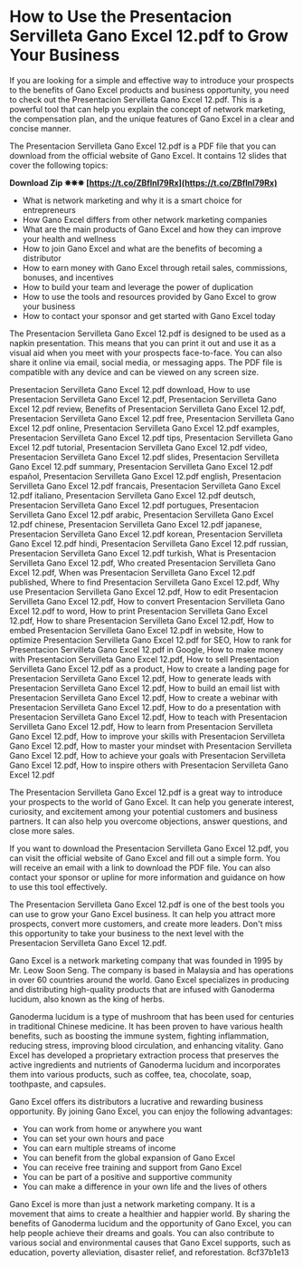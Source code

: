 
 
# How to Use the Presentacion Servilleta Gano Excel 12.pdf to Grow Your Business
 
If you are looking for a simple and effective way to introduce your prospects to the benefits of Gano Excel products and business opportunity, you need to check out the Presentacion Servilleta Gano Excel 12.pdf. This is a powerful tool that can help you explain the concept of network marketing, the compensation plan, and the unique features of Gano Excel in a clear and concise manner.
 
The Presentacion Servilleta Gano Excel 12.pdf is a PDF file that you can download from the official website of Gano Excel. It contains 12 slides that cover the following topics:
 
**Download Zip ✵✵✵ [https://t.co/ZBflnI79Rx](https://t.co/ZBflnI79Rx)**


 
- What is network marketing and why it is a smart choice for entrepreneurs
- How Gano Excel differs from other network marketing companies
- What are the main products of Gano Excel and how they can improve your health and wellness
- How to join Gano Excel and what are the benefits of becoming a distributor
- How to earn money with Gano Excel through retail sales, commissions, bonuses, and incentives
- How to build your team and leverage the power of duplication
- How to use the tools and resources provided by Gano Excel to grow your business
- How to contact your sponsor and get started with Gano Excel today

The Presentacion Servilleta Gano Excel 12.pdf is designed to be used as a napkin presentation. This means that you can print it out and use it as a visual aid when you meet with your prospects face-to-face. You can also share it online via email, social media, or messaging apps. The PDF file is compatible with any device and can be viewed on any screen size.
 
Presentacion Servilleta Gano Excel 12.pdf download,  How to use Presentacion Servilleta Gano Excel 12.pdf,  Presentacion Servilleta Gano Excel 12.pdf review,  Benefits of Presentacion Servilleta Gano Excel 12.pdf,  Presentacion Servilleta Gano Excel 12.pdf free,  Presentacion Servilleta Gano Excel 12.pdf online,  Presentacion Servilleta Gano Excel 12.pdf examples,  Presentacion Servilleta Gano Excel 12.pdf tips,  Presentacion Servilleta Gano Excel 12.pdf tutorial,  Presentacion Servilleta Gano Excel 12.pdf video,  Presentacion Servilleta Gano Excel 12.pdf slides,  Presentacion Servilleta Gano Excel 12.pdf summary,  Presentacion Servilleta Gano Excel 12.pdf español,  Presentacion Servilleta Gano Excel 12.pdf english,  Presentacion Servilleta Gano Excel 12.pdf francais,  Presentacion Servilleta Gano Excel 12.pdf italiano,  Presentacion Servilleta Gano Excel 12.pdf deutsch,  Presentacion Servilleta Gano Excel 12.pdf portugues,  Presentacion Servilleta Gano Excel 12.pdf arabic,  Presentacion Servilleta Gano Excel 12.pdf chinese,  Presentacion Servilleta Gano Excel 12.pdf japanese,  Presentacion Servilleta Gano Excel 12.pdf korean,  Presentacion Servilleta Gano Excel 12.pdf hindi,  Presentacion Servilleta Gano Excel 12.pdf russian,  Presentacion Servilleta Gano Excel 12.pdf turkish,  What is Presentacion Servilleta Gano Excel 12.pdf,  Who created Presentacion Servilleta Gano Excel 12.pdf,  When was Presentacion Servilleta Gano Excel 12.pdf published,  Where to find Presentacion Servilleta Gano Excel 12.pdf,  Why use Presentacion Servilleta Gano Excel 12.pdf,  How to edit Presentacion Servilleta Gano Excel 12.pdf,  How to convert Presentacion Servilleta Gano Excel 12.pdf to word,  How to print Presentacion Servilleta Gano Excel 12.pdf,  How to share Presentacion Servilleta Gano Excel 12.pdf,  How to embed Presentacion Servilleta Gano Excel 12.pdf in website,  How to optimize Presentacion Servilleta Gano Excel 12.pdf for SEO,  How to rank for Presentacion Servilleta Gano Excel 12.pdf in Google,  How to make money with Presentacion Servilleta Gano Excel 12.pdf,  How to sell Presentacion Servilleta Gano Excel 12.pdf as a product,  How to create a landing page for Presentacion Servilleta Gano Excel 12.pdf,  How to generate leads with Presentacion Servilleta Gano Excel 12.pdf,  How to build an email list with Presentacion Servilleta Gano Excel 12.pdf,  How to create a webinar with Presentacion Servilleta Gano Excel 12.pdf,  How to do a presentation with Presentacion Servilleta Gano Excel 12.pdf,  How to teach with Presentacion Servilleta Gano Excel 12.pdf,  How to learn from Presentacion Servilleta Gano Excel 12.pdf,  How to improve your skills with Presentacion Servilleta Gano Excel 12.pdf,  How to master your mindset with Presentacion Servilleta Gano Excel 12.pdf,  How to achieve your goals with Presentacion Servilleta Gano Excel 12.pdf,  How to inspire others with Presentacion Servilleta Gano Excel 12.pdf
 
The Presentacion Servilleta Gano Excel 12.pdf is a great way to introduce your prospects to the world of Gano Excel. It can help you generate interest, curiosity, and excitement among your potential customers and business partners. It can also help you overcome objections, answer questions, and close more sales.
 
If you want to download the Presentacion Servilleta Gano Excel 12.pdf, you can visit the official website of Gano Excel and fill out a simple form. You will receive an email with a link to download the PDF file. You can also contact your sponsor or upline for more information and guidance on how to use this tool effectively.
 
The Presentacion Servilleta Gano Excel 12.pdf is one of the best tools you can use to grow your Gano Excel business. It can help you attract more prospects, convert more customers, and create more leaders. Don't miss this opportunity to take your business to the next level with the Presentacion Servilleta Gano Excel 12.pdf.
  
Gano Excel is a network marketing company that was founded in 1995 by Mr. Leow Soon Seng. The company is based in Malaysia and has operations in over 60 countries around the world. Gano Excel specializes in producing and distributing high-quality products that are infused with Ganoderma lucidum, also known as the king of herbs.
 
Ganoderma lucidum is a type of mushroom that has been used for centuries in traditional Chinese medicine. It has been proven to have various health benefits, such as boosting the immune system, fighting inflammation, reducing stress, improving blood circulation, and enhancing vitality. Gano Excel has developed a proprietary extraction process that preserves the active ingredients and nutrients of Ganoderma lucidum and incorporates them into various products, such as coffee, tea, chocolate, soap, toothpaste, and capsules.
 
Gano Excel offers its distributors a lucrative and rewarding business opportunity. By joining Gano Excel, you can enjoy the following advantages:

- You can work from home or anywhere you want
- You can set your own hours and pace
- You can earn multiple streams of income
- You can benefit from the global expansion of Gano Excel
- You can receive free training and support from Gano Excel
- You can be part of a positive and supportive community
- You can make a difference in your own life and the lives of others

Gano Excel is more than just a network marketing company. It is a movement that aims to create a healthier and happier world. By sharing the benefits of Ganoderma lucidum and the opportunity of Gano Excel, you can help people achieve their dreams and goals. You can also contribute to various social and environmental causes that Gano Excel supports, such as education, poverty alleviation, disaster relief, and reforestation.
 8cf37b1e13
 
